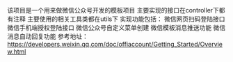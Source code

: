 该项目是一个用来做微信公众号开发的模板项目
主要实现的接口在controller下都有注释
主要使用的相关工具类都在utils下
实现功能包括：
    微信网页扫码登陆接口
    微信手机端授权登陆接口
    微信公众号自定义菜单创建
    微信模板消息推送功能
    微信消息自动回复功能
    参考地址：https://developers.weixin.qq.com/doc/offiaccount/Getting_Started/Overview.html